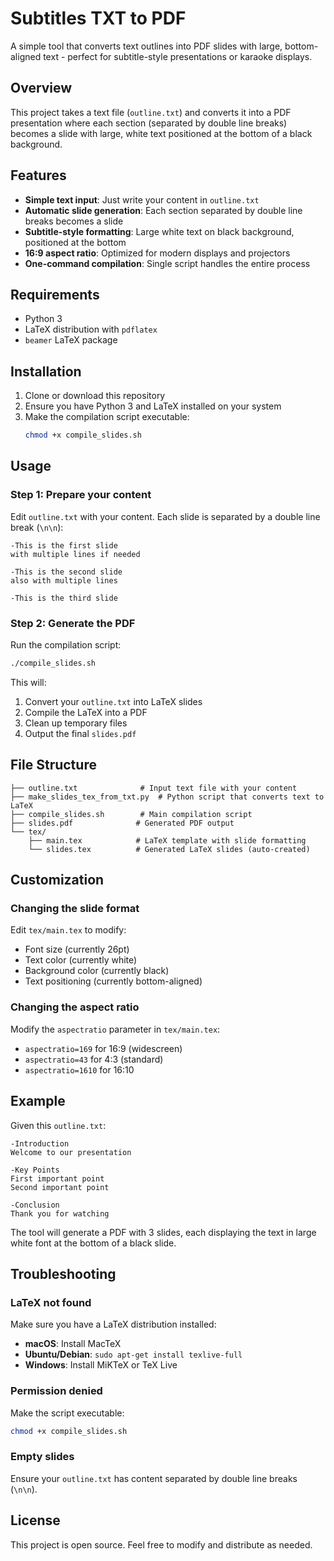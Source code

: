 # Subtitles TXT to PDF

A simple tool that converts text outlines into PDF slides with large, bottom-aligned text - perfect for subtitle-style presentations or karaoke displays.

## Overview

This project takes a text file (`outline.txt`) and converts it into a PDF presentation where each section (separated by double line breaks) becomes a slide with large, white text positioned at the bottom of a black background.

## Features

- **Simple text input**: Just write your content in `outline.txt`
- **Automatic slide generation**: Each section separated by double line breaks becomes a slide
- **Subtitle-style formatting**: Large white text on black background, positioned at the bottom
- **16:9 aspect ratio**: Optimized for modern displays and projectors
- **One-command compilation**: Single script handles the entire process

## Requirements

- Python 3
- LaTeX distribution with `pdflatex`
- `beamer` LaTeX package

## Installation

1. Clone or download this repository
2. Ensure you have Python 3 and LaTeX installed on your system
3. Make the compilation script executable:
   ```bash
   chmod +x compile_slides.sh
   ```

## Usage

### Step 1: Prepare your content

Edit `outline.txt` with your content. Each slide is separated by a double line break (`\n\n`):

```
-This is the first slide
with multiple lines if needed

-This is the second slide
also with multiple lines

-This is the third slide
```

### Step 2: Generate the PDF

Run the compilation script:

```bash
./compile_slides.sh
```

This will:
1. Convert your `outline.txt` into LaTeX slides
2. Compile the LaTeX into a PDF
3. Clean up temporary files
4. Output the final `slides.pdf`

## File Structure

```
├── outline.txt              # Input text file with your content
├── make_slides_tex_from_txt.py  # Python script that converts text to LaTeX
├── compile_slides.sh        # Main compilation script
├── slides.pdf              # Generated PDF output
└── tex/
    ├── main.tex            # LaTeX template with slide formatting
    └── slides.tex          # Generated LaTeX slides (auto-created)
```

## Customization

### Changing the slide format

Edit `tex/main.tex` to modify:
- Font size (currently 26pt)
- Text color (currently white)
- Background color (currently black)
- Text positioning (currently bottom-aligned)

### Changing the aspect ratio

Modify the `aspectratio` parameter in `tex/main.tex`:
- `aspectratio=169` for 16:9 (widescreen)
- `aspectratio=43` for 4:3 (standard)
- `aspectratio=1610` for 16:10

## Example

Given this `outline.txt`:
```
-Introduction
Welcome to our presentation

-Key Points
First important point
Second important point

-Conclusion
Thank you for watching
```

The tool will generate a PDF with 3 slides, each displaying the text in large white font at the bottom of a black slide.

## Troubleshooting

### LaTeX not found
Make sure you have a LaTeX distribution installed:
- **macOS**: Install MacTeX
- **Ubuntu/Debian**: `sudo apt-get install texlive-full`
- **Windows**: Install MiKTeX or TeX Live

### Permission denied
Make the script executable:
```bash
chmod +x compile_slides.sh
```

### Empty slides
Ensure your `outline.txt` has content separated by double line breaks (`\n\n`).

## License

This project is open source. Feel free to modify and distribute as needed.
